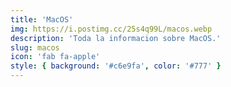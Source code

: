 ```yaml
---
title: 'MacOS'
img: https://i.postimg.cc/25s4q99L/macos.webp
description: 'Toda la informacion sobre MacOS.'
slug: macos
icon: 'fab fa-apple'
style: { background: '#c6e9fa', color: '#777' }
---
```

